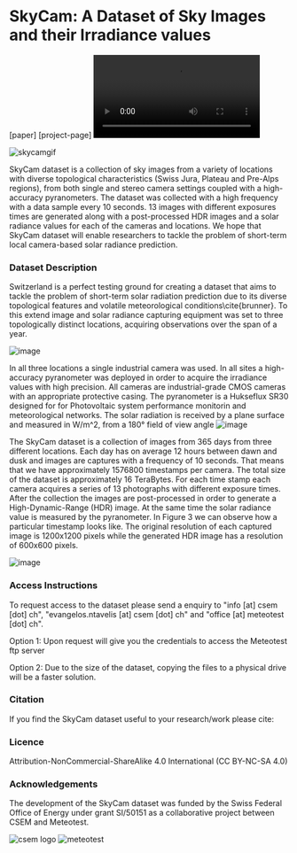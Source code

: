 # SkyCam: A Dataset of Sky Images and their Irradiance values

[paper] [project-page] ![Video](https://user-images.githubusercontent.com/8151641/114007395-97258400-9861-11eb-9b28-9be0328c1d18.mp4)

![skycamgif](https://user-images.githubusercontent.com/8151641/114010516-7579cc00-9864-11eb-9bf6-5b155b9e7c47.gif)


SkyCam dataset is a collection of sky images from a variety of locations with diverse topological characteristics (Swiss Jura, Plateau and Pre-Alps regions), from both single and stereo camera settings coupled with a high-accuracy pyranometers. The dataset was collected with a high frequency with a data sample every 10 seconds. 13 images with different exposures times are generated along with a post-processed HDR images and a solar radiance values for each of the cameras and locations. We hope that SkyCam dataset will enable researchers to tackle the problem of short-term local camera-based solar radiance prediction. 

### Dataset Description 

Switzerland is a perfect testing ground for creating a dataset that aims to tackle the problem of short-term solar radiation prediction due to its diverse topological features and volatile meteorological conditions\cite{brunner}. To this extend image and solar radiance capturing equipment was set to three topologically distinct locations, acquiring observations over the span of a year.

![image](https://user-images.githubusercontent.com/8151641/116864666-8241d380-ac08-11eb-81a9-a4b059127a06.png)

In all three locations a single industrial camera was used. In all sites a high-accuracy pyranometer was deployed in order to acquire the irradiance values with high precision. All cameras are industrial-grade CMOS cameras with an appropriate protective casing. The pyranometer is a Hukseflux SR30 designed for for Photovoltaic system performance monitorin and meteorological networks. The solar radiation is received by a plane surface and measured in W/m^2, from a 180° field of view angle
![image](https://user-images.githubusercontent.com/8151641/114012908-3436eb80-9867-11eb-835e-af1166289e7e.png)

The SkyCam dataset is a collection of images from 365 days from three different locations. Each day has on average 12 hours between dawn and dusk and images are captures with a frequency of 10 seconds. That means that we have approximately 1576800 timestamps per camera. The total size of the dataset is approximately 16 TeraBytes. For each time stamp each camera acquires a series of 13 photographs with different exposure times. After the collection the images are post-processed in order to generate a High-Dynamic-Range (HDR) image. At the same time the solar radiance value is measured by the pyranometer. In Figure 3 we can observe how a particular timestamp looks like. The original resolution of each captured image is 1200x1200 pixels while the generated HDR image has a resolution of 600x600 pixels.

![image](https://user-images.githubusercontent.com/8151641/114012935-4153da80-9867-11eb-9e67-9097eacad5e9.png)

### Access Instructions

To request access to the dataset please send a enquiry to "info [at] csem [dot] ch", "evangelos.ntavelis [at] csem [dot] ch" and "office [at] meteotest [dot] ch".

Option 1: Upon request will give you the credentials to access the Meteotest ftp server

Option 2: Due to the size of the dataset, copying the files to a physical drive will be a faster solution.

### Citation

If you find the SkyCam dataset useful to your research/work please cite:

### Licence

Attribution-NonCommercial-ShareAlike 4.0 International (CC BY-NC-SA 4.0) 

### Acknowledgements
The  development  of  the  SkyCam dataset  was funded by the  Swiss  Federal  Office of  Energy  under  grant  SI/50151 as a collaborative project between CSEM and Meteotest.

![csem logo](https://user-images.githubusercontent.com/8151641/114016192-e1f7c980-986a-11eb-871c-4e0abaa2a16b.png)
![meteotest](https://user-images.githubusercontent.com/8151641/114016207-e3c18d00-986a-11eb-8b89-d92f87737cd5.png)

